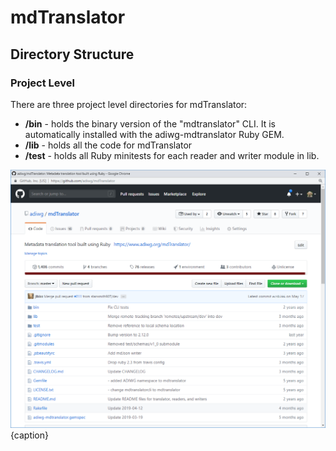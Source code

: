# mdTranslator

## Directory Structure

### Project Level

There are three project level directories for mdTranslator:

* __/bin__ - holds the binary version of the "mdtranslator" CLI.  It is automatically installed with the adiwg-mdtranslator Ruby GEM.
* __/lib__ - holds all the code for mdTranslator
* __/test__ - holds all Ruby minitests for each reader and writer module in lib.

![Project Directory](/assets/mdTranslator/dir_project.png){caption}
